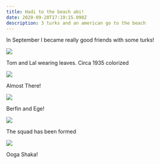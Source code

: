 ```yaml
---
title: Hadi to the beach abi!
date: 2020-09-20T17:19:15.098Z
description: 3 turks and an american go to the beach
---
```

In September I became really good friends with some turks!

![](/img/img_7348.jpg)

Tom and Lal wearing leaves. Circa 1935 colorized



![](/img/e50aaab8-52e9-4db3-bd40-607892bf7858.jpg)

Almost There!



![](/img/b80904a4-19a9-4fdd-8a35-10120998d9da.jpg)

Berfin and Ege!



![](/img/9cc9689e-ca8a-4501-a2db-45bab1436f5f.jpg)

The squad has been formed



![](/img/0a2e173f-1bfd-40d9-b780-1cef2f2c551b.jpg)

Ooga Shaka!